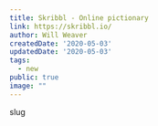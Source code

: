 ```yaml
---
title: Skribbl - Online pictionary
link: https://skribbl.io/
author: Will Weaver
createdDate: '2020-05-03'
updatedDate: '2020-05-03'
tags:
  - new
public: true
image: ""
---
```


slug